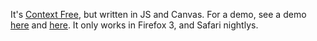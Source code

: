 It's [Context Free](http://www.contextfreeart.org), but written in JS and Canvas. For a demo, see a demo [here](http://azarask.in/projects/contextfree/showcase.html) and [here](http://azarask.in/projects/contextfree/showcase2.html). It only works in Firefox 3, and Safari nightlys.